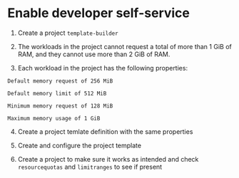 # Enable developer self-service

1. Create a project `template-builder`  

2. The workloads in the project cannot request a total of more than 1 GiB of RAM, and they cannot use more than 2 GiB of RAM.  

3. Each workload in the project has the following properties:
  
```
Default memory request of 256 MiB  
  
Default memory limit of 512 MiB  
  
Minimum memory request of 128 MiB  
  
Maximum memory usage of 1 GiB  
```

4. Create a project temlate definition with the same properties  

5. Create and configure the project template    

6. Create a project to make sure it works as intended and check `resourcequotas` and `limitranges` to see if present